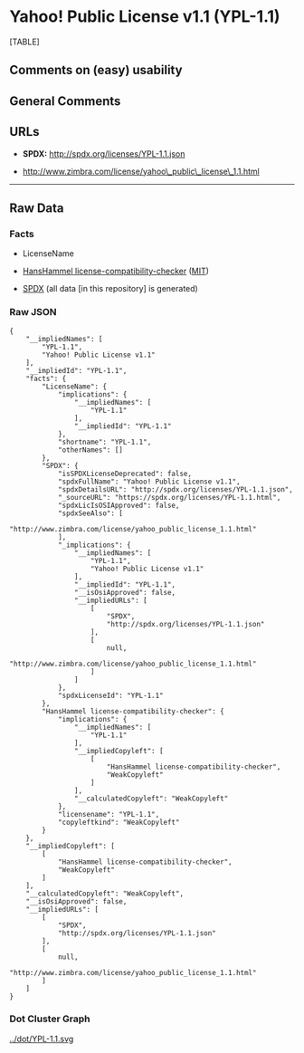 Yahoo! Public License v1.1 (YPL-1.1)
====================================

[TABLE]

Comments on (easy) usability
----------------------------

General Comments
----------------

URLs
----

-   **SPDX:** http://spdx.org/licenses/YPL-1.1.json

-   http://www.zimbra.com/license/yahoo\_public\_license\_1.1.html

------------------------------------------------------------------------

Raw Data
--------

### Facts

-   LicenseName

-   [HansHammel
    license-compatibility-checker](https://github.com/HansHammel/license-compatibility-checker/blob/master/lib/licenses.json "HansHammel license-compatibility-checker")
    ([MIT](https://github.com/HansHammel/license-compatibility-checker/blob/master/LICENSE "MIT"))

-   [SPDX](https://spdx.org/licenses/YPL-1.1.html "SPDX") (all data \[in
    this repository\] is generated)

### Raw JSON

    {
        "__impliedNames": [
            "YPL-1.1",
            "Yahoo! Public License v1.1"
        ],
        "__impliedId": "YPL-1.1",
        "facts": {
            "LicenseName": {
                "implications": {
                    "__impliedNames": [
                        "YPL-1.1"
                    ],
                    "__impliedId": "YPL-1.1"
                },
                "shortname": "YPL-1.1",
                "otherNames": []
            },
            "SPDX": {
                "isSPDXLicenseDeprecated": false,
                "spdxFullName": "Yahoo! Public License v1.1",
                "spdxDetailsURL": "http://spdx.org/licenses/YPL-1.1.json",
                "_sourceURL": "https://spdx.org/licenses/YPL-1.1.html",
                "spdxLicIsOSIApproved": false,
                "spdxSeeAlso": [
                    "http://www.zimbra.com/license/yahoo_public_license_1.1.html"
                ],
                "_implications": {
                    "__impliedNames": [
                        "YPL-1.1",
                        "Yahoo! Public License v1.1"
                    ],
                    "__impliedId": "YPL-1.1",
                    "__isOsiApproved": false,
                    "__impliedURLs": [
                        [
                            "SPDX",
                            "http://spdx.org/licenses/YPL-1.1.json"
                        ],
                        [
                            null,
                            "http://www.zimbra.com/license/yahoo_public_license_1.1.html"
                        ]
                    ]
                },
                "spdxLicenseId": "YPL-1.1"
            },
            "HansHammel license-compatibility-checker": {
                "implications": {
                    "__impliedNames": [
                        "YPL-1.1"
                    ],
                    "__impliedCopyleft": [
                        [
                            "HansHammel license-compatibility-checker",
                            "WeakCopyleft"
                        ]
                    ],
                    "__calculatedCopyleft": "WeakCopyleft"
                },
                "licensename": "YPL-1.1",
                "copyleftkind": "WeakCopyleft"
            }
        },
        "__impliedCopyleft": [
            [
                "HansHammel license-compatibility-checker",
                "WeakCopyleft"
            ]
        ],
        "__calculatedCopyleft": "WeakCopyleft",
        "__isOsiApproved": false,
        "__impliedURLs": [
            [
                "SPDX",
                "http://spdx.org/licenses/YPL-1.1.json"
            ],
            [
                null,
                "http://www.zimbra.com/license/yahoo_public_license_1.1.html"
            ]
        ]
    }

### Dot Cluster Graph

[../dot/YPL-1.1.svg](../dot/YPL-1.1.svg "../dot/YPL-1.1.svg")
